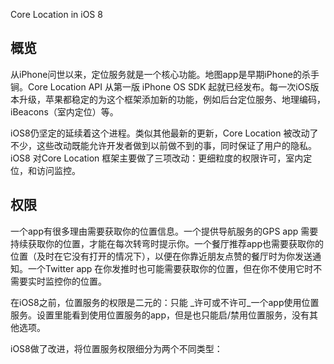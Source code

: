 Core Location in iOS 8

## 概览

从iPhone问世以来，定位服务就是一个核心功能。地图app是早期iPhone的杀手锏。Core Location API 从第一版 iPhone OS SDK 起就已经发布。每一次iOS版本升级，苹果都稳定的为这个框架添加新的功能，例如后台定位服务、地理编码，iBeacons（室内定位）等。

iOS8仍坚定的延续着这个进程。类似其他最新的更新，Core Location 被改动了不少，这些改动既能允许开发者做到以前做不到的事，同时保证了用户的隐私。iOS8 对Core Location 框架主要做了三项改动：更细粒度的权限许可，室内定位，和访问监控。

## 权限

一个app有很多理由需要获取你的位置信息。一个提供导航服务的GPS app 需要持续获取你的位置，才能在每次转弯时提示你。一个餐厅推荐app也需要获取你的位置（及时在它没有打开的情况下），以便在你靠近朋友点赞的餐厅时为你发送通知。一个Twitter app 在你发推时也可能需要获取你的位置，但在你不使用它时不需要实时监控你的位置。

在iOS8之前，位置服务的权限是二元的：只能 _许可或不许可_一个app使用位置服务。设置里能看到使用位置服务的app，但是也只能启/禁用位置服务，没有其他选项。

iOS8做了改进，将位置服务权限细分为两个不同类型：

